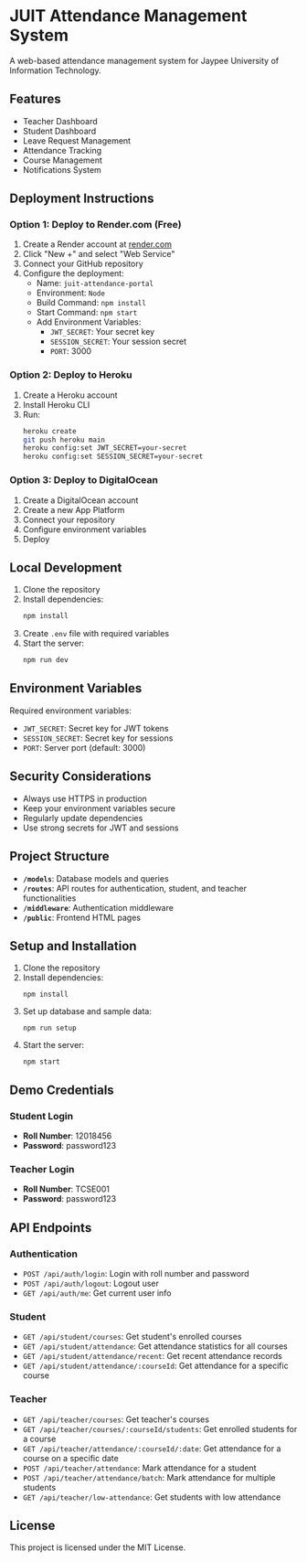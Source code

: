 # JUIT Attendance Management System

A web-based attendance management system for Jaypee University of Information Technology.

## Features

- Teacher Dashboard
- Student Dashboard
- Leave Request Management
- Attendance Tracking
- Course Management
- Notifications System

## Deployment Instructions

### Option 1: Deploy to Render.com (Free)

1. Create a Render account at [render.com](https://render.com)
2. Click "New +" and select "Web Service"
3. Connect your GitHub repository
4. Configure the deployment:
   - Name: `juit-attendance-portal`
   - Environment: `Node`
   - Build Command: `npm install`
   - Start Command: `npm start`
   - Add Environment Variables:
     - `JWT_SECRET`: Your secret key
     - `SESSION_SECRET`: Your session secret
     - `PORT`: 3000

### Option 2: Deploy to Heroku

1. Create a Heroku account
2. Install Heroku CLI
3. Run:
   ```bash
   heroku create
   git push heroku main
   heroku config:set JWT_SECRET=your-secret
   heroku config:set SESSION_SECRET=your-secret
   ```

### Option 3: Deploy to DigitalOcean

1. Create a DigitalOcean account
2. Create a new App Platform
3. Connect your repository
4. Configure environment variables
5. Deploy

## Local Development

1. Clone the repository
2. Install dependencies:
   ```bash
   npm install
   ```
3. Create `.env` file with required variables
4. Start the server:
   ```bash
   npm run dev
   ```

## Environment Variables

Required environment variables:
- `JWT_SECRET`: Secret key for JWT tokens
- `SESSION_SECRET`: Secret key for sessions
- `PORT`: Server port (default: 3000)

## Security Considerations

- Always use HTTPS in production
- Keep your environment variables secure
- Regularly update dependencies
- Use strong secrets for JWT and sessions

## Project Structure

- **`/models`**: Database models and queries
- **`/routes`**: API routes for authentication, student, and teacher functionalities
- **`/middleware`**: Authentication middleware
- **`/public`**: Frontend HTML pages

## Setup and Installation

1. Clone the repository
2. Install dependencies:
   ```
   npm install
   ```
3. Set up database and sample data:
   ```
   npm run setup
   ```
4. Start the server:
   ```
   npm start
   ```

## Demo Credentials

### Student Login
- **Roll Number**: 12018456
- **Password**: password123

### Teacher Login
- **Roll Number**: TCSE001
- **Password**: password123

## API Endpoints

### Authentication
- `POST /api/auth/login`: Login with roll number and password
- `POST /api/auth/logout`: Logout user
- `GET /api/auth/me`: Get current user info

### Student
- `GET /api/student/courses`: Get student's enrolled courses
- `GET /api/student/attendance`: Get attendance statistics for all courses
- `GET /api/student/attendance/recent`: Get recent attendance records
- `GET /api/student/attendance/:courseId`: Get attendance for a specific course

### Teacher
- `GET /api/teacher/courses`: Get teacher's courses
- `GET /api/teacher/courses/:courseId/students`: Get enrolled students for a course
- `GET /api/teacher/attendance/:courseId/:date`: Get attendance for a course on a specific date
- `POST /api/teacher/attendance`: Mark attendance for a student
- `POST /api/teacher/attendance/batch`: Mark attendance for multiple students
- `GET /api/teacher/low-attendance`: Get students with low attendance

## License

This project is licensed under the MIT License.
